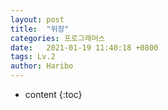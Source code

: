 ```yaml
---
layout: post
title:  "위장"
categories: 프로그래머스
date:   2021-01-19 11:40:18 +0800
tags: Lv.2
author: Haribo
---
```


* content
{:toc}
